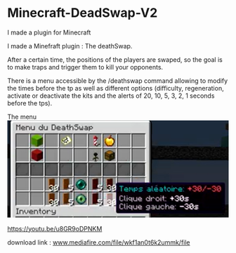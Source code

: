 # Minecraft-DeadSwap-V2
I made a plugin for Minecraft


I made a Minefraft plugin : The deathSwap. 

After a certain time, the positions of the players are swaped, so the goal is to make traps and trigger them to kill your opponents.

There is a menu accessible by the /deathswap command allowing to modify the times before the tp as well as different options (difficulty, regeneration, activate or deactivate the kits and the alerts of 20, 10, 5, 3, 2, 1 seconds before the tps).

The menu
![Alt text](https://github.com/MatthieuHanania/Minecraft-DeadSwap-V2/blob/main/pictures/deathSwap%20menu.png "a title")


https://youtu.be/u8GR9oDPNKM


download link : www.mediafire.com/file/wkf1an0t6k2ummk/file
